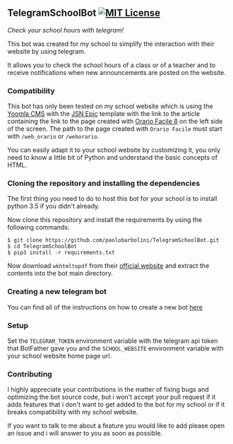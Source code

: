 ## TelegramSchoolBot [![MIT License](https://img.shields.io/github/license/mashape/apistatus.svg?maxAge=2592000)](LICENSE)
_Check your school hours with telegram!_

This bot was created for my school to simplify the interaction with their website by using telegram.

It allows you to check the school hours of a class or of a teacher and to receive notifications when new announcements are posted on the website.

### Compatibility
This bot has only been tested on my school website which is using the [Yoomla CMS](https://www.joomla.org/) with the [JSN Epic](https://www.joomlashine.com/joomla-templates/jsn-epic-joomla-template-details.html) template with the link to the article containing the link to the page created with [Orario Facile 8](https://www.orariofacile.com/) on the left side of the screen. The path to the page created with ``Orario Facile`` must start with ``/web_orario`` or ``/weborario``.

You can easily adapt it to your school website by customizing it, you only need to know a little bit of Python and understand the basic concepts of HTML.

### Cloning the repository and installing the dependencies
The first thing you need to do to host this bot for your school is to install python 3.5 if you didn't already.

Now clone this repository and install the requirements by using the following commands:

    $ git clone https://github.com/paolobarbolini/TelegramSchoolBot.git
    $ cd TelegramSchoolBot
    $ pip3 install -r requirements.txt

Now download ``wkhtmltopdf`` from their [official website](http://wkhtmltopdf.org/downloads.html) and extract the contents into the bot main directory.

### Creating a new telegram bot
You can find all of the instructions on how to create a new bot [here](https://core.telegram.org/bots#6-botfather)

### Setup
Set the ``TELEGRAM_TOKEN`` environment variable with the telegram api token that BotFather gave you and the ``SCHOOL_WEBSITE`` environment variable with your school website home page url.

### Contributing
I highly appreciate your contributions in the matter of fixing bugs and optimizing the bot source code, but i won't accept your pull request if it adds features that i don't want to get added to the bot for my school or if it breaks compatibility with my school website.

If you want to talk to me about a feature you would like to add please open an issue and i will answer to you as soon as possible.
